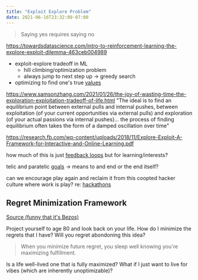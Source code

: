 ```yaml
---
title: "Exploit Explore Problem"
date: 2021-06-16T23:32:09-07:00
---
```


> Saying yes requires saying no

https://towardsdatascience.com/intro-to-reinforcement-learning-the-explore-exploit-dilemma-463ceb004989
-   exploit-explore tradeoff in ML
    -   hill climbing/optimization problem
    -   always jump to next step up → greedy search
-   optimizing to find one's true [values](thoughts/value-setting.md)

https://www.samsonzhang.com/2021/01/26/the-joy-of-wasting-time-the-exploration-exploitation-tradeoff-of-life.html
"The ideal is to find an equilibrium point between external pulls and internal pushes, between exploitation (of your current opportunities via external pulls) and exploration (of your actual passions via internal pushes)... the process of finding equilibrium often takes the form of a damped oscillation over time"

https://research.fb.com/wp-content/uploads/2018/11/Explore-Exploit-A-Framework-for-Interactive-and-Online-Learning.pdf

how much of this is just [feedback loops](/thoughts/feedback-loops) but for learning/interests?

telic and paratelic [goals](posts/2020.md) -> means to and end or the end itself?

can we encourage play again and reclaim it from this coopted hacker culture where work is play? re: [hackathons](posts/hackathons.md)

## Regret Minimization Framework
[Source (funny that it's Bezos)](https://www.youtube.com/watch?v=jwG_qR6XmDQ)

Project yourself to age 80 and look back on your life. How do I minimize the regrets that I have? Will you regret abondoning this idea?

> When you minimize future regret, you sleep well knowing you're maximizing fulfillment.

Is a life well-lived one that is fully maximized? What if I just want to live for vibes (which are inherently unoptimizable)?